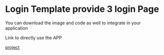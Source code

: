 # Login Template provide 3 login Page

You can download the image and code as well to integrate in your application

Link to directly use the APP

[project](https://new-login-template.netlify.app/)

